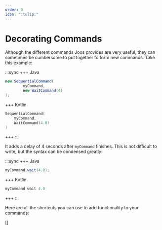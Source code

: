 ```yaml
---
order: 0
icon: ":tulip:"
---
```


# Decorating Commands

Although the different commands Joos provides are very useful, they can sometimes be cumbersome to put together to form new commands. Take this example:

:::sync
+++ Java
```java
new SequentialCommand(
        myCommand,
        new WaitCommand(4)
);
```
+++ Kotlin
```kotlin
SequentialCommand(
    myCommand,
    WaitCommand(4.0)
)
```
+++
:::

It adds a delay of 4 seconds after `myCommand` finishes. This is not difficult to write, but the syntax can be condensed greatly:

:::sync
+++ Java
```java
myCommand.wait(4.0);
```
+++ Kotlin
```kotlin
myCommand wait 4.0
```
+++
:::

Here are all the shortcuts you can use to add functionality to your commands:

[]